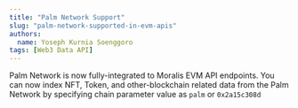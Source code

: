 ```yaml
---
title: "Palm Network Support"
slug: "palm-network-supported-in-evm-apis"
authors:
  name: Yoseph Kurnia Soenggoro
tags: [Web3 Data API]
---
```


Palm Network is now fully-integrated to Moralis EVM API endpoints. You can now index NFT, Token, and other-blockchain related data from the Palm Network by specifying chain parameter value as `palm` or `0x2a15c308d`

